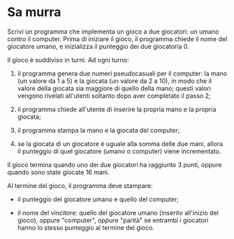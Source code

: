 # Sa murra

Scrivi un programma che implementa un gioco a due giocatori: un umano contro il computer. Prima di iniziare il gioco, il programma chiede il nome del giocatore umano, e inizializza il punteggio dei due giocatoria 0.

Il gioco è suddiviso in turni. Ad ogni turno: 

1. il programma genera due numeri pseudocasuali per il computer: la mano (un valore da 1 a 5) e la giocata (un valore da 2 a 10), in modo che il valore della giocata sia maggiore di quello della mano; questi valori vengono rivelati all'utenti soltanto dopo aver completato il passo 2;

2. il programma chiede all'utente di inserire la propria mano e la propria giocata;

3. il programma stampa la mano e la giocata del computer;

4. se la giocata di un giocatore è uguale alla somma delle due mani, allora il punteggio di quel giocatore (umano o computer) viene incrementato.

Il gioco termina quando uno dei due giocatori ha raggiunto 3 punti, oppure quando sono state giocate 16 mani.

Al termine del gioco, il programma deve stampare:

- il punteggio del giocatore umano e quello del computer;

- il nome del vincitore: quello del giocatore umano (inserito all'inizio del gioco), oppure "computer", oppure "parità" se entrambi i giocatori hanno lo stesso punteggio al termine del gioco.
